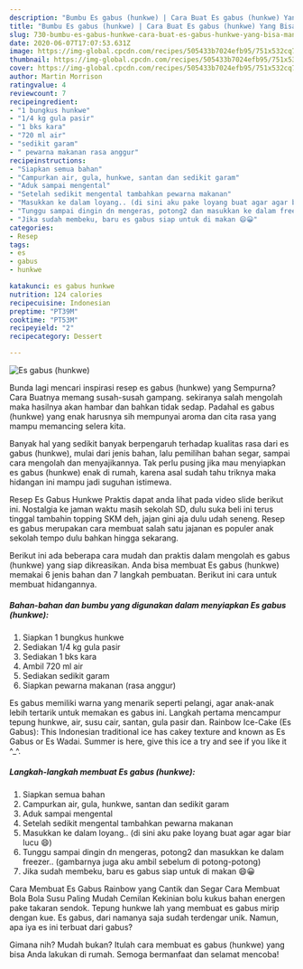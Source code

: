 ```yaml
---
description: "Bumbu Es gabus (hunkwe) | Cara Buat Es gabus (hunkwe) Yang Bisa Manjain Lidah"
title: "Bumbu Es gabus (hunkwe) | Cara Buat Es gabus (hunkwe) Yang Bisa Manjain Lidah"
slug: 730-bumbu-es-gabus-hunkwe-cara-buat-es-gabus-hunkwe-yang-bisa-manjain-lidah
date: 2020-06-07T17:07:53.631Z
image: https://img-global.cpcdn.com/recipes/505433b7024efb95/751x532cq70/es-gabus-hunkwe-foto-resep-utama.jpg
thumbnail: https://img-global.cpcdn.com/recipes/505433b7024efb95/751x532cq70/es-gabus-hunkwe-foto-resep-utama.jpg
cover: https://img-global.cpcdn.com/recipes/505433b7024efb95/751x532cq70/es-gabus-hunkwe-foto-resep-utama.jpg
author: Martin Morrison
ratingvalue: 4
reviewcount: 7
recipeingredient:
- "1 bungkus hunkwe"
- "1/4 kg gula pasir"
- "1 bks kara"
- "720 ml air"
- "sedikit garam"
- " pewarna makanan rasa anggur"
recipeinstructions:
- "Siapkan semua bahan"
- "Campurkan air, gula, hunkwe, santan dan sedikit garam"
- "Aduk sampai mengental"
- "Setelah sedikit mengental tambahkan pewarna makanan"
- "Masukkan ke dalam loyang.. (di sini aku pake loyang buat agar agar biar lucu 😄)"
- "Tunggu sampai dingin dn mengeras, potong2 dan masukkan ke dalam freezer.. (gambarnya juga aku ambil sebelum di potong-potong)"
- "Jika sudah membeku, baru es gabus siap untuk di makan 😄😀"
categories:
- Resep
tags:
- es
- gabus
- hunkwe

katakunci: es gabus hunkwe 
nutrition: 124 calories
recipecuisine: Indonesian
preptime: "PT39M"
cooktime: "PT53M"
recipeyield: "2"
recipecategory: Dessert

---
```



![Es gabus (hunkwe)](https://img-global.cpcdn.com/recipes/505433b7024efb95/751x532cq70/es-gabus-hunkwe-foto-resep-utama.jpg)

Bunda lagi mencari inspirasi resep es gabus (hunkwe) yang Sempurna? Cara Buatnya memang susah-susah gampang. sekiranya salah mengolah maka hasilnya akan hambar dan bahkan tidak sedap. Padahal es gabus (hunkwe) yang enak harusnya sih mempunyai aroma dan cita rasa yang mampu memancing selera kita.

Banyak hal yang sedikit banyak berpengaruh terhadap kualitas rasa dari es gabus (hunkwe), mulai dari jenis bahan, lalu pemilihan bahan segar, sampai cara mengolah dan menyajikannya. Tak perlu pusing jika mau menyiapkan es gabus (hunkwe) enak di rumah, karena asal sudah tahu triknya maka hidangan ini mampu jadi suguhan istimewa.

Resep Es Gabus Hunkwe Praktis dapat anda lihat pada video slide berikut ini. Nostalgia ke jaman waktu masih sekolah SD, dulu suka beli ini terus tinggal tambahin topping SKM deh, jajan gini aja dulu udah seneng. Resep es gabus merupakan cara membuat salah satu jajanan es populer anak sekolah tempo dulu bahkan hingga sekarang.


Berikut ini ada beberapa cara mudah dan praktis dalam mengolah es gabus (hunkwe) yang siap dikreasikan. Anda bisa membuat Es gabus (hunkwe) memakai 6 jenis bahan dan 7 langkah pembuatan. Berikut ini cara untuk membuat hidangannya.

<!--inarticleads1-->

##### Bahan-bahan dan bumbu yang digunakan dalam menyiapkan Es gabus (hunkwe):

1. Siapkan 1 bungkus hunkwe
1. Sediakan 1/4 kg gula pasir
1. Sediakan 1 bks kara
1. Ambil 720 ml air
1. Sediakan sedikit garam
1. Siapkan  pewarna makanan (rasa anggur)


Es gabus memiliki warna yang menarik seperti pelangi, agar anak-anak lebih tertarik untuk memakan es gabus ini. Langkah pertama mencampur tepung hunkwe, air, susu cair, santan, gula pasir dan. Rainbow Ice-Cake (Es Gabus): This Indonesian traditional ice has cakey texture and known as Es Gabus or Es Wadai. Summer is here, give this ice a try and see if you like it ^_^. 

<!--inarticleads2-->

##### Langkah-langkah membuat Es gabus (hunkwe):

1. Siapkan semua bahan
1. Campurkan air, gula, hunkwe, santan dan sedikit garam
1. Aduk sampai mengental
1. Setelah sedikit mengental tambahkan pewarna makanan
1. Masukkan ke dalam loyang.. (di sini aku pake loyang buat agar agar biar lucu 😄)
1. Tunggu sampai dingin dn mengeras, potong2 dan masukkan ke dalam freezer.. (gambarnya juga aku ambil sebelum di potong-potong)
1. Jika sudah membeku, baru es gabus siap untuk di makan 😄😀


Cara Membuat Es Gabus Rainbow yang Cantik dan Segar Cara Membuat Bola Bola Susu Paling Mudah Cemilan Kekinian bolu kukus bahan energen pake takaran sendok. Tepung hunkwe lah yang membuat es gabus mirip dengan kue. Es gabus, dari namanya saja sudah terdengar unik. Namun, apa iya es ini terbuat dari gabus? 

Gimana nih? Mudah bukan? Itulah cara membuat es gabus (hunkwe) yang bisa Anda lakukan di rumah. Semoga bermanfaat dan selamat mencoba!
